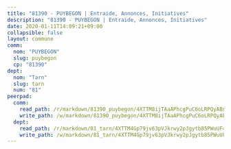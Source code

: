 ```yaml
---
title: "81390 - PUYBEGON | Entraide, Annonces, Initiatives"
description: "81390 - PUYBEGON | Entraide, Annonces, Initiatives"
date: 2020-01-11T14:09:21+09:00
collapsible: false
layout: commune
comm:
  nom: "PUYBEGON"
  slug: puybegon
  cp: "81390"
dept:
  nom: "Tarn"
  slug: tarn
  num: "81"
peerpad:
  comm:
    read_path: /r/markdown/81390_puybegon/4XTTM8ijTAaAPhcgPuC6oLRPQyABnhC21dGxx6PemMhEr2RRD
    write_path: /w/markdown/81390_puybegon/4XTTM8ijTAaAPhcgPuC6oLRPQyABnhC21dGxx6PemMhEr2RRD-K3TgUAMBZqHNsHtottCwQnnNYxPmEMXKVq7fyP1ui7bdFWefGQrUpp4zych7mrRqRf7NdW9yuqBtoWAjsiVTtyPPG5LKsmT2gJmH5ZZ2BwNJW42XCiDkaY9KNG49R8BwLYVjri2o
  dept:
    read_path: /r/markdown/81_tarn/4XTTM4Gp79jv63pVJkrwy2pJgytb85PWuUF46qZV3RNcf9bTY
    write_path: /w/markdown/81_tarn/4XTTM4Gp79jv63pVJkrwy2pJgytb85PWuUF46qZV3RNcf9bTY-K3TgUQULAfYZTaNEYQn663imu6tLJ5XUSYV3bG6y2QwZHe2hiw5KiHgnyL8wpzhjjRKSLQVjHCuMHvPTtVgD4tm7BFQTVwqLNiZgb8d93Riu34VNq5t6eFocUS5Ezct8i9MJtUHQ
---
```


